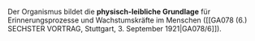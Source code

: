 
Der Organismus bildet die **physisch-leibliche Grundlage** für Erinnerungsprozesse und Wachstumskräfte im Menschen ([[GA078 (6.) SECHSTER VORTRAG, Stuttgart, 3. September 1921|GA078/6]]).

